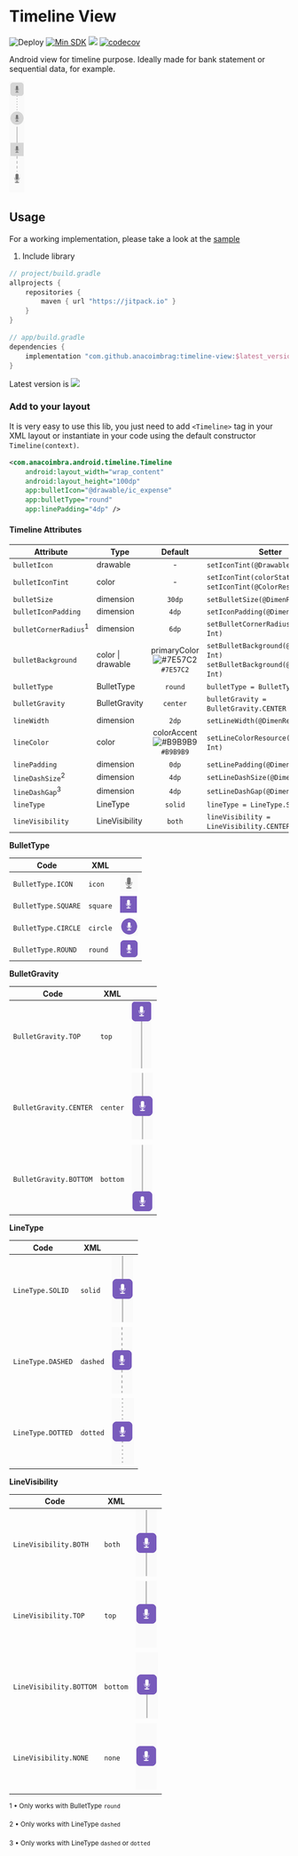 # Timeline View

![Deploy](https://github.com/anacoimbrag/timeline-view/workflows/Deploy/badge.svg)
[![Min SDK](https://img.shields.io/badge/API-21%2B-brightgreen.svg?style=flat)](https://android-arsenal.com/api?level=21)
[![](https://jitpack.io/v/anacoimbrag/timeline-view.svg)](https://jitpack.io/#anacoimbrag/timeline-view)
[![codecov](https://codecov.io/gh/anacoimbrag/timeline-view/branch/master/graph/badge.svg)](https://codecov.io/gh/anacoimbrag/timeline-view)

Android view for timeline purpose. Ideally made for bank statement or sequential data, for example. 

![Timeline Sample](screenshot/timeline.png)

## Usage

For a working implementation, please take a look at the [sample](https://github.com/anacoimbrag/timeline-view/tree/master/sample)

1. Include library
```groovy
// project/build.gradle
allprojects {
    repositories {
        maven { url "https://jitpack.io" }
    }
}
```

```groovy
// app/build.gradle
dependencies {
    implementation "com.github.anacoimbrag:timeline-view:$latest_version"
}
```
Latest version is [![](https://jitpack.io/v/anacoimbrag/timeline-view.svg)](https://jitpack.io/#anacoimbrag/timeline-view)

### Add to your layout

It is very easy to use this lib, you just need to add `<Timeline>` tag in your XML layout or instantiate in your code using the default constructor `Timeline(context)`.

```xml
<com.anacoimbra.android.timeline.Timeline
    android:layout_width="wrap_content"
    android:layout_height="100dp"
    app:bulletIcon="@drawable/ic_expense"
    app:bulletType="round"
    app:linePadding="4dp" />
```

#### Timeline Attributes

| Attribute | Type | Default | Setter |
| --- |---| :---: | --- |
| `bulletIcon`        | drawable          | -       | `setIconTint(@DrawableRes Int)`
| `bulletIconTint`    | color             | -       | `setIconTint(colorStateList)` <br/> `setIconTint(@ColorRes Int)`
| `bulletSize`        | dimension         | `30dp`  | `setBulletSize(@DimenRes Int)`
| `bulletIconPadding` | dimension         | `4dp`   | `setIconPadding(@DimenRes Int)`
| `bulletCornerRadius`<sup>1</sup> | dimension         | `6dp`   | `setBulletCornerRadius(@DimenRes Int)`
| `bulletBackground`  | color \| drawable | primaryColor <br/> ![#7E57C2](https://via.placeholder.com/15/7E57C2/000000?text=+) `#7E57C2`  | `setBulletBackground(@ColorRes Int)` <br/> `setBulletBackground(@DrawableRes Int)`
| `bulletType`        | BulletType        | `round` | `bulletType = BulletType.ROUND`
| `bulletGravity`        | BulletGravity     | `center`| `bulletGravity = BulletGravity.CENTER`
| `lineWidth`         | dimension         | `2dp`   | `setLineWidth(@DimenRes Int)`
| `lineColor`         | color             | colorAccent <br/>![#B9B9B9](https://via.placeholder.com/15/B9B9B9/000000?text=+) `#B9B9B9`  |  `setLineColorResource(@ColorRes Int)`
| `linePadding`       | dimension         | `0dp`   | `setLinePadding(@DimenRes Int)`
| `lineDashSize`<sup>2</sup>      | dimension         | `4dp`   | `setLineDashSize(@DimenRes Int)`
| `lineDashGap`<sup>3</sup>       | dimension         | `4dp`   | `setLineDashGap(@DimenRes Int)`
| `lineType`          | LineType          | `solid` | `lineType = LineType.SOLID`
| `lineVisibility`    | LineVisibility    | `both`  | `lineVisibility = LineVisibility.CENTER`

**BulletType**

| Code | XML | |
| --- |---| --- |
| `BulletType.ICON`   | `icon`   | ![Bullet Type Icon](screenshot/bullet-type-icon.png)
| `BulletType.SQUARE` | `square` | ![Bullet Type Square](screenshot/bullet-type-square.png)
| `BulletType.CIRCLE` | `circle` | ![Bullet Type Circle](screenshot/bullet-type-circle.png)
| `BulletType.ROUND`  | `round`  | ![Bullet Type Round](screenshot/bullet-type-round.png)

**BulletGravity**

| Code | XML | |
| --- |---| --- |
| `BulletGravity.TOP`   | `top`   | ![Bullet Gravity Top](screenshot/bullet-gravity-top.png)
| `BulletGravity.CENTER` | `center` | ![Bullet Gravity Center](screenshot/bullet-gravity-center.png)
| `BulletGravity.BOTTOM` | `bottom` | ![Bullet Gravity Bottom](screenshot/bullet-gravity-bottom.png)

**LineType**

| Code | XML | |
| --- |---| --- |
| `LineType.SOLID`  | `solid`  | ![Line Type Solid](screenshot/bullet-gravity-center.png)
| `LineType.DASHED` | `dashed` | ![Line Type Dashed](screenshot/line-type-dashed.png)
| `LineType.DOTTED` | `dotted` | ![Line Type Dotted](screenshot/line-type-dotted.png)

**LineVisibility**

| Code | XML | |
| --- |---| --- |
| `LineVisibility.BOTH`   | `both`   | ![Line Visiblity Both](screenshot/bullet-gravity-center.png)
| `LineVisibility.TOP` | `top` | ![Line Visibility Top](screenshot/line-visibility-top.png)
| `LineVisibility.BOTTOM` | `bottom` | ![Line Visibility Bottom](screenshot/line-visibility-bottom.png)
| `LineVisibility.NONE`  | `none`  | ![Line Visibility None](screenshot/line-visibility-none.png)

<sup>1 • Only works with BulletType `round`</sup>

<sup>2 • Only works with LineType `dashed`</sup>

<sup>3 • Only works with LineType `dashed` or `dotted`</sup>